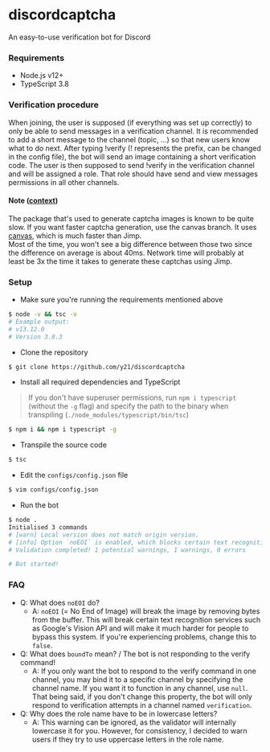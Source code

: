 # discordcaptcha
An easy-to-use verification bot for Discord

### Requirements
- Node.js v12+
- TypeScript 3.8

### Verification procedure
When joining, the user is supposed (if everything was set up correctly) to only be able to send messages in a verification channel. It is recommended to add a short message to the channel (topic, ...) so that new users know what to do next.
After typing !verify (! represents the prefix, can be changed in the config file), the bot will send an image containing a short verification code.
The user is then supposed to send !verify <captcha> in the verification channel and will be assigned a role. That role should have send and view messages permissions in all other channels.

#### Note ([context](https://github.com/y21/discordcaptcha/issues/99))
The package that's used to generate captcha images is known to be quite slow.
If you want faster captcha generation, use the canvas branch.
It uses [canvas](https://npmjs.com/canvas), which is much faster than Jimp. <br />
Most of the time, you won't see a big difference between those two since the difference on average is about 40ms.
Network time will probably at least be 3x the time it takes to generate these captchas using Jimp.


### Setup
- Make sure you're running the requirements mentioned above
```sh
$ node -v && tsc -v
# Example output:
# v13.12.0
# Version 3.8.3
```
- Clone the repository
```sh
$ git clone https://github.com/y21/discordcaptcha
```
- Install all required dependencies and TypeScript
> If you don't have superuser permissions, run `npm i typescript` (without the `-g` flag) and specify the path to the binary when transpiling (`./node_modules/typescript/bin/tsc`)
```sh
$ npm i && npm i typescript -g
```
- Transpile the source code
```sh
$ tsc
```
- Edit the `configs/config.json` file
```sh
$ vim configs/config.json
```
- Run the bot
```sh
$ node .
Initialised 3 commands
# [warn] Local version does not match origin version.
# [info] Option `noEOI` is enabled, which blocks certain text recognition services. If you're seeing broken images, try disabling this option.
# Validation completed! 1 potential warnings, 1 warnings, 0 errors

# Bot started!
```

### FAQ
- Q: What does `noEOI` do?
    - A: `noEOI` (= No End of Image) will break the image by removing bytes from the buffer. This will break certain text recognition services such as Google's Vision API and will make it much harder for people to bypass this system. If you're experiencing problems, change this to `false`.
- Q: What does `boundTo` mean? / The bot is not responding to the verify command!
    - A: If you only want the bot to respond to the verify command in one channel, you may bind it to a specific channel by specifying the channel name. If you want it to function in any channel, use `null`. That being said, if you don't change this property, the bot will only respond to verification attempts in a channel named `verification`.
- Q: Why does the role name have to be in lowercase letters?
    - A: This warning can be ignored, as the validator will internally lowercase it for you. However, for consistency, I decided to warn users if they try to use uppercase letters in the role name.
